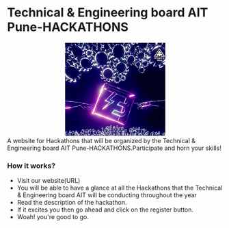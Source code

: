 
# Technical & Engineering board AIT Pune-HACKATHONS
<div align="center"><img src="images/tb_favicon.png"/></div>
 A website for Hackathons that will be organized by the Technical & Engineering board AIT Pune-HACKATHONS.Participate and horn your skills!
 <h3>How it works?</h3>
 <ul>
 <li>Visit our website(URL)</li>
 <li>You will be able to have a glance at all the Hackathons that the Technical & Engineering board AIT will be conducting throughout the year</li>
 <li>Read the description of the hackathon.</li>
 <li>If it excites you then go ahead and click on the register button.</li>
 <li>Woah! you're good to go.</li>
 </ul>
